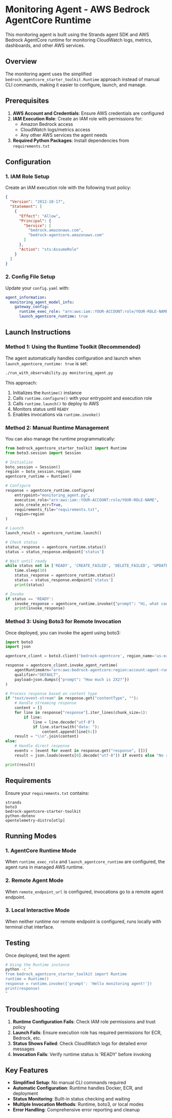 # Monitoring Agent - AWS Bedrock AgentCore Runtime

This monitoring agent is built using the Strands agent SDK and AWS Bedrock AgentCore runtime for monitoring CloudWatch logs, metrics, dashboards, and other AWS services.

## Overview

The monitoring agent uses the simplified `bedrock_agentcore_starter_toolkit.Runtime` approach instead of manual CLI commands, making it easier to configure, launch, and manage.

## Prerequisites

1. **AWS Account and Credentials**: Ensure AWS credentials are configured
2. **IAM Execution Role**: Create an IAM role with permissions for:
   - Amazon Bedrock access
   - CloudWatch logs/metrics access  
   - Any other AWS services the agent needs
3. **Required Python Packages**: Install dependencies from `requirements.txt`

## Configuration

### 1. IAM Role Setup

Create an IAM execution role with the following trust policy:

```json
{
  "Version": "2012-10-17",
  "Statement": [
    {
      "Effect": "Allow",
      "Principal": {
        "Service": [
          "bedrock.amazonaws.com",
          "bedrock-agentcore.amazonaws.com"
        ]
      },
      "Action": "sts:AssumeRole"
    }
  ]
}
```

### 2. Config File Setup

Update your `config.yaml` with:

```yaml
agent_information:
  monitoring_agent_model_info:
    gateway_config:
      runtime_exec_role: "arn:aws:iam::YOUR-ACCOUNT:role/YOUR-ROLE-NAME"
      launch_agentcore_runtime: true
```

## Launch Instructions

### Method 1: Using the Runtime Toolkit (Recommended)

The agent automatically handles configuration and launch when `launch_agentcore_runtime: true` is set:

```bash
./run_with_observability.py monitoring_agent.py
```

This approach:
1. Initializes the `Runtime()` instance
2. Calls `runtime.configure()` with your entrypoint and execution role
3. Calls `runtime.launch()` to deploy to AWS
4. Monitors status until `READY`
5. Enables invocations via `runtime.invoke()`

### Method 2: Manual Runtime Management

You can also manage the runtime programmatically:

```python
from bedrock_agentcore_starter_toolkit import Runtime
from boto3.session import Session

# Initialize
boto_session = Session()
region = boto_session.region_name
agentcore_runtime = Runtime()

# Configure
response = agentcore_runtime.configure(
    entrypoint="monitoring_agent.py",
    execution_role="arn:aws:iam::YOUR-ACCOUNT:role/YOUR-ROLE-NAME", 
    auto_create_ecr=True,
    requirements_file="requirements.txt",
    region=region
)

# Launch
launch_result = agentcore_runtime.launch()

# Check status
status_response = agentcore_runtime.status()
status = status_response.endpoint['status']

# Wait until ready
while status not in ['READY', 'CREATE_FAILED', 'DELETE_FAILED', 'UPDATE_FAILED']:
    time.sleep(10)
    status_response = agentcore_runtime.status()
    status = status_response.endpoint['status']
    print(status)

# Invoke
if status == 'READY':
    invoke_response = agentcore_runtime.invoke({"prompt": "Hi, what can you do?"})
    print(invoke_response)
```

### Method 3: Using Boto3 for Remote Invocation

Once deployed, you can invoke the agent using boto3:

```python
import boto3
import json

agentcore_client = boto3.client('bedrock-agentcore', region_name='us-east-1')

response = agentcore_client.invoke_agent_runtime(
    agentRuntimeArn="arn:aws:bedrock-agentcore:region:account:agent-runtime/agent-id",
    qualifier="DEFAULT", 
    payload=json.dumps({"prompt": "How much is 2X2?"})
)

# Process response based on content type
if "text/event-stream" in response.get("contentType", ""):
    # Handle streaming response
    content = []
    for line in response["response"].iter_lines(chunk_size=1):
        if line:
            line = line.decode("utf-8")
            if line.startswith("data: "):
                content.append(line[6:])
    result = "\\n".join(content)
else:
    # Handle direct response
    events = [event for event in response.get("response", [])]
    result = json.loads(events[0].decode("utf-8")) if events else "No response"

print(result)
```

## Requirements

Ensure your `requirements.txt` contains:

```
strands
boto3
bedrock-agentcore-starter-toolkit
python-dotenv
opentelemetry-distro[otlp]
```

## Running Modes

### 1. AgentCore Runtime Mode
When `runtime_exec_role` and `launch_agentcore_runtime` are configured, the agent runs in managed AWS runtime.

### 2. Remote Agent Mode  
When `remote_endpoint_url` is configured, invocations go to a remote agent endpoint.

### 3. Local Interactive Mode
When neither runtime nor remote endpoint is configured, runs locally with terminal chat interface.

## Testing

Once deployed, test the agent:

```bash
# Using the Runtime instance
python -c "
from bedrock_agentcore_starter_toolkit import Runtime
runtime = Runtime()
response = runtime.invoke({'prompt': 'Hello monitoring agent!'})
print(response)
"
```

## Troubleshooting

1. **Runtime Configuration Fails**: Check IAM role permissions and trust policy
2. **Launch Fails**: Ensure execution role has required permissions for ECR, Bedrock, etc.
3. **Status Shows Failed**: Check CloudWatch logs for detailed error messages
4. **Invocation Fails**: Verify runtime status is 'READY' before invoking

## Key Features

- **Simplified Setup**: No manual CLI commands required
- **Automatic Configuration**: Runtime handles Docker, ECR, and deployment
- **Status Monitoring**: Built-in status checking and waiting
- **Multiple Invocation Methods**: Runtime, boto3, or local modes
- **Error Handling**: Comprehensive error reporting and cleanup
